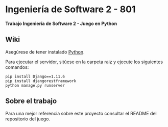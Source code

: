 # Ingeniería de Software 2 - 801
**Trabajo Ingeniería de Software 2 - Juego en Python**

## Wiki

Asegúrese de tener instalado [Python](https://www.python.org/downloads/).

Para ejecutar el servidor, sitúese en la carpeta raiz y ejecute los siguientes comandos:
```
pip install Django==1.11.6
pip install djangorestframework
python manage.py runserver
```

## Sobre el trabajo

Para una mejor referencia sobre este proyecto consultar el README del repositorio del juego.